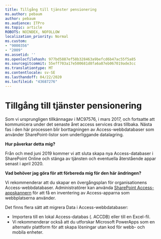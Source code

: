 ```yaml
---
title: Tillgång till tjänster pensionering
ms.author: pebaum
author: pebaum
ms.audience: ITPro
ms.topic: article
ROBOTS: NOINDEX, NOFOLLOW
localization_priority: Normal
ms.custom:
- "9000356"
- "2009"
ms.assetid: ''
ms.openlocfilehash: 977bd5887ef58b328463a9befcd6b47ac55f5a85
ms.sourcegitcommit: 55eff703a17e500681d8fa6a87eb067019ade3cc
ms.translationtype: MT
ms.contentlocale: sv-SE
ms.lasthandoff: 04/22/2020
ms.locfileid: "43687276"
---
```

# <a name="access-services-retirement"></a>Tillgång till tjänster pensionering

Som vi ursprungligen tillkännagav i MC97576, i mars 2017, och fortsatte att kommunicera under det senaste året access services dras tillbaka. Nästa fas i den här processen blir borttagningen av Access-webbdatabaser som använder SharePoint-listor som underliggande datalagring.

**Hur påverkar detta mig?**

Från och med juni 2019 kommer vi att sluta skapa nya Access-databaser i SharePoint Online och stänga av tjänsten och eventuella återstående appar senast i april 2020.

**Vad behöver jag göra för att förbereda mig för den här ändringen?**

Vi rekommenderar att du skapar en övergångsplan för organisationens Access-webbdatabaser. Administratörer kan använda [SharePoint Access-appskannern](https://github.com/SharePoint/PnP-Tools/tree/master/Solutions/SharePoint.AccessApp.Scanner) för att få en inventering av Access-apparna som webbplatserna använder.

Det finns flera sätt att migrera Data i Access-webbdatabaser:

- Importera till en lokal Access-databas (. ACCDB) eller till en Excel-fil.
- Vi rekommenderar också att du utforskar Microsoft PowerApps som en alternativ plattform för att skapa lösningar utan kod för webb- och mobila enheter.